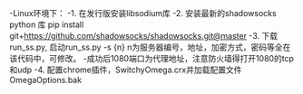 -Linux环境下：
-1. 在发行版安装libsodium库
-2. 安装最新的shadowsocks python 库 pip install git+https://github.com/shadowsocks/shadowsocks.git@master
-3. 下载run_ss.py, 启动run_ss.py -s {n} n为服务器编号，地址，加密方式，密码等全在该代码中，可修改。
-成功后1080端口为代理地址，注意防火墙得打开1080的tcp和udp
-4. 配置chrome插件，SwitchyOmega.crx并加载配置文件OmegaOptions.bak
